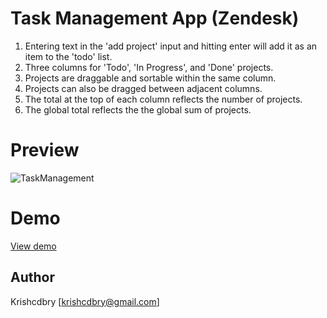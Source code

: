 # Task Management App (Zendesk)

1. Entering text in the 'add project' input and hitting enter will add it as an item to the 'todo' list.
2. Three columns for 'Todo', 'In Progress', and 'Done' projects.
3. Projects are draggable and sortable within the same column.
4. Projects can also be dragged between adjacent columns.
5. The total at the top of each column reflects the number of projects.
6. The global total reflects the the global sum of projects.

# Preview
![TaskManagement](https://raw.githubusercontent.com/krishcdbry/zendesk-task-react/master/assets/demo.png)

# Demo
<a href="https://krishcdbry.github.io/zendesk-task-react/">View demo</a>

## Author
Krishcdbry [krishcdbry@gmail.com]
